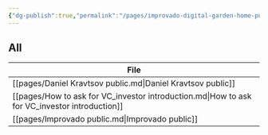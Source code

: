 ```yaml
---
{"dg-publish":true,"permalink":"/pages/improvado-digital-garden-home-public/","tags":"gardenEntry","dgHomeLink":true,"dgPassFrontmatter":false}
---
```





## All 

| File                                                                                          |
| --------------------------------------------------------------------------------------------- |
| [[pages/Daniel Kravtsov public.md\|Daniel Kravtsov public]]                                   |
| [[pages/How to ask for VC_investor introduction.md\|How to ask for VC_investor introduction]] |
| [[pages/Improvado public.md\|Improvado public]]                                               |

